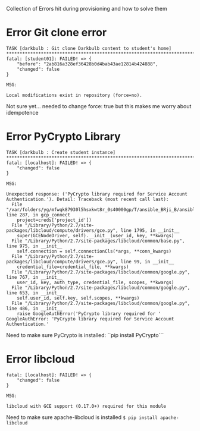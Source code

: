 Collection of Errors hit during provisioning and how to solve them

# Error Git clone error
```
TASK [darkbulb : Git clone Darkbulb content to student's home] ***********************************************************************************************************************
fatal: [student01]: FAILED! => {
    "before": "2ab816a328ef36428b0d4bab43ae12814b424888",
    "changed": false
}

MSG:

Local modifications exist in repository (force=no).
```
Not sure yet... needed to change force: true but this makes me worry about idempotence

# Error PyCrypto Library
```
TASK [darkbulb : Create student instance] ********************************************************************************************************************************************
fatal: [localhost]: FAILED! => {
    "changed": false
}

MSG:

Unexpected response: ('PyCrypto library required for Service Account Authentication.'). Detail: Traceback (most recent call last):
  File "/var/folders/yg/mfwqk87930l5hsxkwt8r_0s40000gp/T/ansible_BRji_B/ansible_modlib.zip/ansible/module_utils/gcp.py", line 287, in gcp_connect
    project=creds['project_id'])
  File "/Library/Python/2.7/site-packages/libcloud/compute/drivers/gce.py", line 1795, in __init__
    super(GCENodeDriver, self).__init__(user_id, key, **kwargs)
  File "/Library/Python/2.7/site-packages/libcloud/common/base.py", line 975, in __init__
    self.connection = self.connectionCls(*args, **conn_kwargs)
  File "/Library/Python/2.7/site-packages/libcloud/compute/drivers/gce.py", line 99, in __init__
    credential_file=credential_file, **kwargs)
  File "/Library/Python/2.7/site-packages/libcloud/common/google.py", line 767, in __init__
    user_id, key, auth_type, credential_file, scopes, **kwargs)
  File "/Library/Python/2.7/site-packages/libcloud/common/google.py", line 653, in __init__
    self.user_id, self.key, self.scopes, **kwargs)
  File "/Library/Python/2.7/site-packages/libcloud/common/google.py", line 486, in __init__
    raise GoogleAuthError('PyCrypto library required for '
GoogleAuthError: 'PyCrypto library required for Service Account Authentication.'
```
Need to make sure PyCrypto is installed:
``pip install PyCrypto```

# Error libcloud

```
fatal: [localhost]: FAILED! => {
    "changed": false
}

MSG:

libcloud with GCE support (0.17.0+) required for this module
```
Need to make sure apache-libcloud is installed
```$ pip install apache-libcloud```
